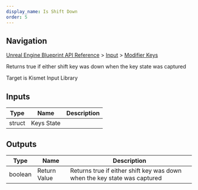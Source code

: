 ```yaml
---
display_name: Is Shift Down
order: 5
---
```

## Navigation

[Unreal Engine Blueprint API Reference](https://dev.epicgames.com/documentation/en-us/unreal-engine/BlueprintAPI) > [Input](https://dev.epicgames.com/documentation/en-us/unreal-engine/BlueprintAPI/Input) > [Modifier Keys](https://dev.epicgames.com/documentation/en-us/unreal-engine/BlueprintAPI/Input/ModifierKeys)

Returns true if either shift key was down when the key state was captured

Target is Kismet Input Library

## Inputs

| Type | Name | Description |
| --- | --- | --- |
| struct | Keys State |  |

## Outputs

| Type | Name | Description |
| --- | --- | --- |
| boolean | Return Value | Returns true if either shift key was down when the key state was captured |
